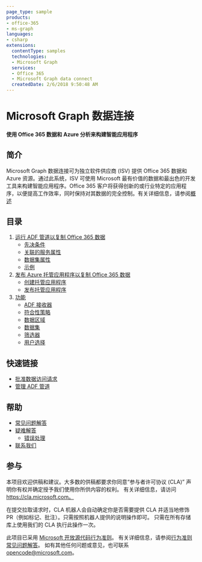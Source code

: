 ```yaml
---
page_type: sample
products:
- office-365
- ms-graph
languages:
- csharp
extensions:
  contentType: samples
  technologies:
  - Microsoft Graph
  services:
  - Office 365
  - Microsoft Graph data connect
  createdDate: 2/6/2018 9:50:48 AM
---
```

# Microsoft Graph 数据连接
#### 使用 Office 365 数据和 Azure 分析来构建智能应用程序 

## 简介 

Microsoft Graph 数据连接可为独立软件供应商 (ISV) 提供 Office 365 数据和 Azure 资源。通过此系统，ISV 可使用 Microsoft 最有价值的数据和最出色的开发工具来构建智能应用程序。Office 365 客户将获得创新的或行业特定的应用程序，以便提高工作效率，同时保持对其数据的完全控制。有关详细信息，请参阅[概述](https://github.com/OfficeDev/MS-Graph-Data-Connect/wiki)

## 目录
1. [运行 ADF 管道以复制 Office 365 数据](https://github.com/OfficeDev/MS-Graph-Data-Connect/wiki/Run-Azure-Data-Factory-pipelines-to-copy-Office-365-Data)
    * [先决条件](https://github.com/OfficeDev/MS-Graph-Data-Connect/wiki/Run-Azure-Data-Factory-pipelines-to-copy-Office-365-Data#prerequisites)
    * [关联的服务属性](https://github.com/OfficeDev/MS-Graph-Data-Connect/wiki/Run-Azure-Data-Factory-pipelines-to-copy-Office-365-Data#linked-service-properties)
    * [数据集属性](https://github.com/OfficeDev/MS-Graph-Data-Connect/wiki/Run-Azure-Data-Factory-pipelines-to-copy-Office-365-Data#dataset-properties)
    * [示例](https://github.com/OfficeDev/MS-Graph-Data-Connect/wiki/Run-Azure-Data-Factory-pipelines-to-copy-Office-365-Data#samples)
2. [发布 Azure 托管应用程序以复制 Office 365 数据](https://github.com/OfficeDev/MS-Graph-Data-Connect/wiki/Publish-an-Azure-Managed-Application-to-copy-Office-365-data)
    * [创建托管应用程序](https://github.com/OfficeDev/MS-Graph-Data-Connect/wiki/Publish-an-Azure-Managed-Application-to-copy-Office-365-data#step-2-create-a-managed-application)
    * [发布托管应用程序](https://github.com/OfficeDev/MS-Graph-Data-Connect/wiki/Publish-an-Azure-Managed-Application-to-copy-Office-365-data#step-3-publish-a-managed-application)
3. [功能](https://github.com/OfficeDev/MS-Graph-Data-Connect/wiki/Capabilities)
    * [ADF 接收器](https://github.com/OfficeDev/MS-Graph-Data-Connect/wiki/Capabilities#adf-sinks)
    * [符合性策略](https://github.com/OfficeDev/MS-Graph-Data-Connect/wiki/Capabilities#policies)
    * [数据区域](https://github.com/OfficeDev/MS-Graph-Data-Connect/wiki/Capabilities#data-regions)
    * [数据集](https://github.com/OfficeDev/MS-Graph-Data-Connect/wiki/Capabilities#datasets)
    * [筛选器](https://github.com/OfficeDev/MS-Graph-Data-Connect/wiki/Capabilities#filters)
    * [用户选择](https://github.com/OfficeDev/MS-Graph-Data-Connect/wiki/Capabilities#user-selection)
## 快速链接
* [批准数据访问请求](https://github.com/OfficeDev/MS-Graph-Data-Connect/wiki/Approving-a-data-access-request)
* [管理 ADF 管道](https://github.com/OfficeDev/MS-Graph-Data-Connect/wiki/Azure-Data-Factory-Quick-Links)

## 帮助
* [常见问题解答](https://github.com/OfficeDev/MS-Graph-Data-Connect/wiki/FAQ)  
* [疑难解答](https://github.com/OfficeDev/MS-Graph-Data-Connect/wiki/Troubleshooting)
    * [错误处理](https://github.com/OfficeDev/MS-Graph-Data-Connect/wiki/Troubleshooting#errors)
* [联系我们](https://github.com/OfficeDev/MS-Graph-Data-Connect/wiki/Contact-Us)


## 参与

本项目欢迎供稿和建议。大多数的供稿都要求你同意“参与者许可协议 (CLA)”
声明你有权并确定授予我们使用你所供内容的权利。
有关详细信息，请访问 https://cla.microsoft.com。

在提交拉取请求时，CLA 机器人会自动确定你是否需要提供 CLA
并适当地修饰 PR（例如标记、批注）。只需按照机器人提供的说明操作即可。
只需在所有存储库上使用我们的 CLA 执行此操作一次。

此项目已采用 [Microsoft 开放源代码行为准则](https://opensource.microsoft.com/codeofconduct/)。
有关详细信息，请参阅[行为准则常见问题解答](https://opensource.microsoft.com/codeofconduct/faq/)。
如有其他任何问题或意见，也可联系 [opencode@microsoft.com](mailto:opencode@microsoft.com)。
